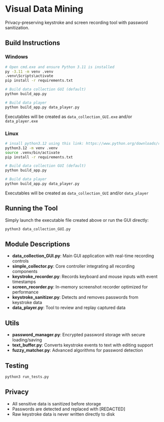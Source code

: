 # Visual Data Mining

Privacy-preserving keystroke and screen recording tool with password sanitization.

## Build Instructions

### Windows
```bash
# Open cmd.exe and ensure Python 3.11 is installed
py -3.11 -m venv .venv
.venv\Scripts\activate
pip install -r requirements.txt

# Build data collection GUI (default)
python build_app.py

# Build data player
python build_app.py data_player.py
```
Executables will be created as `data_collection_GUI.exe` and/or `data_player.exe`

### Linux
```bash
# insall python3.12 using this link: https://www.python.org/downloads/release/python-3120/
python3.12 -m venv .venv
source .venv/bin/activate
pip install -r requirements.txt

# Build data collection GUI (default)
python build_app.py

# Build data player
python build_app.py data_player.py
```
Executables will be created as `data_collection_GUI` and/or `data_player`

## Running the Tool
Simply launch the executable file created above or run the GUI directly:
```bash
python3 data_collection_GUI.py
```

## Module Descriptions

- **data_collection_GUI.py**: Main GUI application with real-time recording controls
- **simple_collector.py**: Core controller integrating all recording components
- **keystroke_recorder.py**: Records keyboard and mouse inputs with event timestamps
- **screen_recorder.py**: In-memory screenshot recorder optimized for performance
- **keystroke_sanitizer.py**: Detects and removes passwords from keystroke data
- **data_player.py**: Tool to review and replay captured data

## Utils
- **password_manager.py**: Encrypted password storage with secure loading/saving
- **text_buffer.py**: Converts keystroke events to text with editing support
- **fuzzy_matcher.py**: Advanced algorithms for password detection

## Testing
```bash
python3 run_tests.py
```

## Privacy
- All sensitive data is sanitized before storage
- Passwords are detected and replaced with [REDACTED]
- Raw keystroke data is never written directly to disk